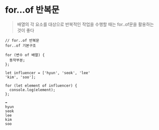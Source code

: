 # for...of 반복문

>배열의 각 요소를 대상으로 반복적인 작업을 수행할 때는 for..of문을 활용하는 것이 좋다

```
// for..of 반복문
for..of 기본구조

for (변수 of 배열) {
  동작부분;
};
```

```
let influencer = ['hyun', 'seok', 'lee'
'kim', 'soo'];

for (let element of influencer) {
  console.log(element);
};

➡️ 
hyun
seok
lee
kim
soo
```
